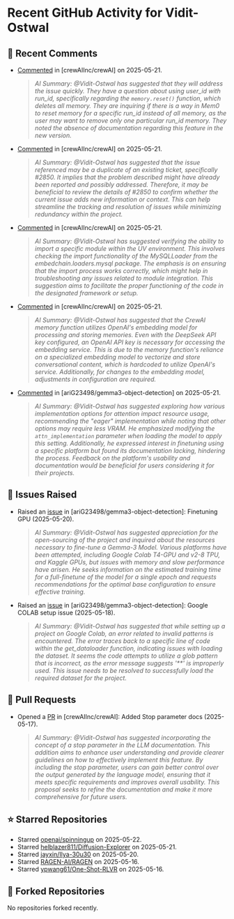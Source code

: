# Recent GitHub Activity for Vidit-Ostwal

## 💬 Recent Comments
- [Commented](https://github.com/crewAIInc/crewAI/issues/2776#issuecomment-2897848552) in [crewAIInc/crewAI] on 2025-05-21.
  > *AI Summary: @Vidit-Ostwal has suggested that they will address the issue quickly. They have a question about using user_id with run_id, specifically regarding the `memory.reset()` function, which deletes all memory. They are inquiring if there is a way in Mem0 to reset memory for a specific run_id instead of all memory, as the user may want to remove only one particular run_id memory. They noted the absence of documentation regarding this feature in the new version.*
- [Commented](https://github.com/crewAIInc/crewAI/issues/2873#issuecomment-2897739988) in [crewAIInc/crewAI] on 2025-05-21.
  > *AI Summary: @Vidit-Ostwal has suggested that the issue referenced may be a duplicate of an existing ticket, specifically #2850. It implies that the problem described might have already been reported and possibly addressed. Therefore, it may be beneficial to review the details of #2850 to confirm whether the current issue adds new information or context. This can help streamline the tracking and resolution of issues while minimizing redundancy within the project.*
- [Commented](https://github.com/crewAIInc/crewAI/issues/2867#issuecomment-2897735450) in [crewAIInc/crewAI] on 2025-05-21.
  > *AI Summary: @Vidit-Ostwal has suggested verifying the ability to import a specific module within the UV environment. This involves checking the import functionality of the MySQLLoader from the embedchain.loaders.mysql package. The emphasis is on ensuring that the import process works correctly, which might help in troubleshooting any issues related to module integration. This suggestion aims to facilitate the proper functioning of the code in the designated framework or setup.*
- [Commented](https://github.com/crewAIInc/crewAI/issues/2875#issuecomment-2897714657) in [crewAIInc/crewAI] on 2025-05-21.
  > *AI Summary: @Vidit-Ostwal has suggested that the CrewAI memory function utilizes OpenAI's embedding model for processing and storing memories. Even with the DeepSeek API key configured, an OpenAI API key is necessary for accessing the embedding service. This is due to the memory function's reliance on a specialized embedding model to vectorize and store conversational content, which is hardcoded to utilize OpenAI's service. Additionally, for changes to the embedding model, adjustments in configuration are required.*
- [Commented](https://github.com/ariG23498/gemma3-object-detection/issues/9#issuecomment-2897214185) in [ariG23498/gemma3-object-detection] on 2025-05-21.
  > *AI Summary: @Vidit-Ostwal has suggested exploring how various implementation options for attention impact resource usage, recommending the "eager" implementation while noting that other options may require less VRAM. He emphasized modifying the `attn_implementation` parameter when loading the model to apply this setting. Additionally, he expressed interest in finetuning using a specific platform but found its documentation lacking, hindering the process. Feedback on the platform's usability and documentation would be beneficial for users considering it for their projects.*

## 🐛 Issues Raised
- Raised an [issue](https://github.com/ariG23498/gemma3-object-detection/issues/9) in [ariG23498/gemma3-object-detection]: Finetuning GPU (2025-05-20).
  > *AI Summary: @Vidit-Ostwal has suggested appreciation for the open-sourcing of the project and inquired about the resources necessary to fine-tune a Gemma-3 Model. Various platforms have been attempted, including Google Colab T4-GPU and v2-8 TPU, and Kaggle GPUs, but issues with memory and slow performance have arisen. He seeks information on the estimated training time for a full-finetune of the model for a single epoch and requests recommendations for the optimal base configuration to ensure effective training.*
- Raised an [issue](https://github.com/ariG23498/gemma3-object-detection/issues/8) in [ariG23498/gemma3-object-detection]: Google COLAB setup issue (2025-05-18).
  > *AI Summary: @Vidit-Ostwal has suggested that while setting up a project on Google Colab, an error related to invalid patterns is encountered. The error traces back to a specific line of code within the get_dataloader function, indicating issues with loading the dataset. It seems the code attempts to utilize a glob pattern that is incorrect, as the error message suggests '**' is improperly used. This issue needs to be resolved to successfully load the required dataset for the project.*

## 🚀 Pull Requests
- Opened a [PR](https://github.com/crewAIInc/crewAI/pull/2854) in [crewAIInc/crewAI]: Added Stop parameter docs (2025-05-17).
  > *AI Summary: @Vidit-Ostwal has suggested incorporating the concept of a stop parameter in the LLM documentation. This addition aims to enhance user understanding and provide clearer guidelines on how to effectively implement this feature. By including the stop parameter, users can gain better control over the output generated by the language model, ensuring that it meets specific requirements and improves overall usability. This proposal seeks to refine the documentation and make it more comprehensive for future users.*

## ⭐ Starred Repositories
- Starred [openai/spinningup](https://github.com/openai/spinningup) on 2025-05-22.
- Starred [helblazer811/Diffusion-Explorer](https://github.com/helblazer811/Diffusion-Explorer) on 2025-05-21.
- Starred [jayxin/Ilya-30u30](https://github.com/jayxin/Ilya-30u30) on 2025-05-20.
- Starred [RAGEN-AI/RAGEN](https://github.com/RAGEN-AI/RAGEN) on 2025-05-16.
- Starred [ypwang61/One-Shot-RLVR](https://github.com/ypwang61/One-Shot-RLVR) on 2025-05-16.

## 🍴 Forked Repositories
No repositories forked recently.
